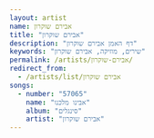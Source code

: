 ```yaml
---
layout: artist
name: אבירם שוקרון
title: "אבירם שוקרון"
description: "דף האמן אבירם שוקרון"
keywords: "שירים, מוזיקה, אבירם שוקרון"
permalink: /artists/אבירם-שוקרון/
redirect_from:
  - /artists/list/אבירם שוקרון
songs:
  - number: "57065"
    name: "אבינו מלכנו"
    album: "סינגלים"
    artist: "אבירם שוקרון"
---
```

